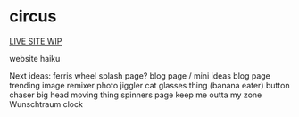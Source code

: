 # circus
[LIVE SITE WIP](https://www.natedonato.com/circus/)

website haiku


Next ideas:
ferris wheel splash page?
blog page / mini ideas blog page
trending image remixer
photo jiggler
cat glasses thing
(banana eater)
button chaser
big head moving thing
spinners page
keep me outta my zone
Wunschtraum clock
